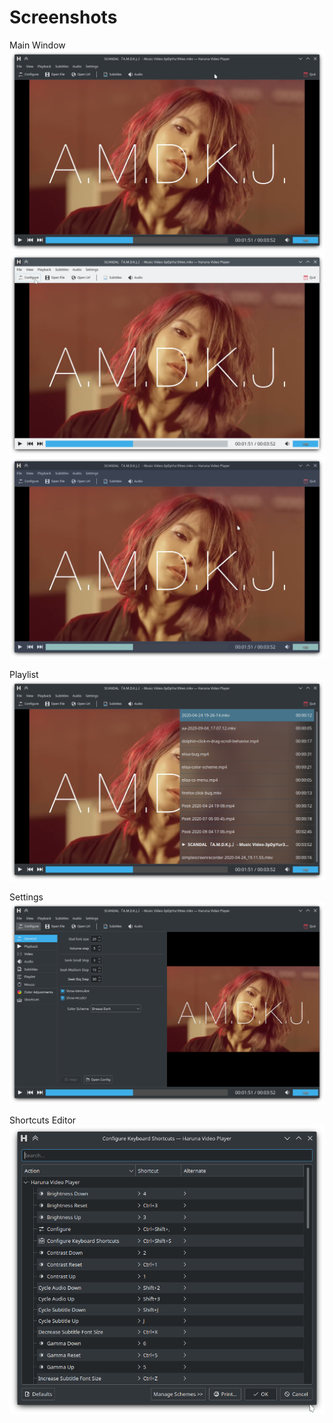 <!--
SPDX-FileCopyrightText: 2020 George Florea Bănuș <georgefb899@gmail.com>

SPDX-License-Identifier: CC-BY-4.0
-->

# Screenshots

Main Window
![Haruna main window](./data/screenshots/haruna-dark.png)
![Haruna main window](./data/screenshots/haruna-light.png)
![Haruna main window](./data/screenshots/haruna-nordic.png)

Playlist
![Haruna with playlist open](./data/screenshots/haruna-playlist.png)

Settings
![Haruna with settings open](./data/screenshots/haruna-settings.png)

Shortcuts Editor
![Haruna shortcuts editor](./data/screenshots/haruna-shortcuts-editor.png)
